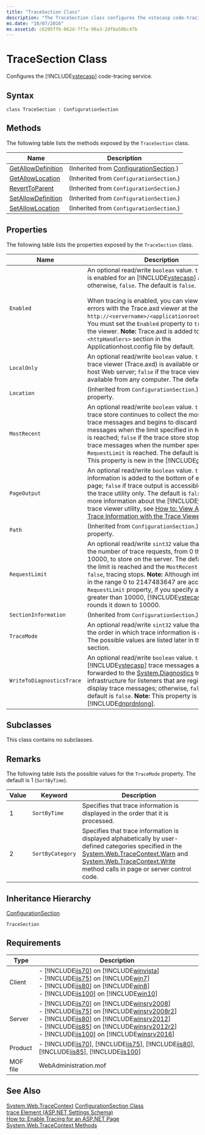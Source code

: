 ```yaml
---
title: "TraceSection Class"
description: "The TraceSection class configures the vstecasp code-tracing service. This article describes its syntax, methods, properties, remarks, and requirements."
ms.date: "10/07/2016"
ms.assetid: c6205ff6-062d-7f7a-98a3-2df6a50bc47b
---
```

# TraceSection Class

Configures the [!INCLUDE[vstecasp](../wmi-provider/includes/vstecasp-md.md)] code-tracing service.  

## Syntax  

```vbs  
class TraceSection : ConfigurationSection  
```  

## Methods  

The following table lists the methods exposed by the `TraceSection` class.  

|Name|Description|  
|----------|-----------------|  
|[GetAllowDefinition](../wmi-provider/configurationsection-getallowdefinition-method.md)|(Inherited from [ConfigurationSection](../wmi-provider/configurationsection-class.md).)|  
|[GetAllowLocation](../wmi-provider/configurationsection-getallowlocation-method.md)|(Inherited from `ConfigurationSection`.)|  
|[RevertToParent](../wmi-provider/configurationsection-reverttoparent-method.md)|(Inherited from `ConfigurationSection`.)|  
|[SetAllowDefinition](../wmi-provider/configurationsection-setallowdefinition-method.md)|(Inherited from `ConfigurationSection`.)|  
|[SetAllowLocation](../wmi-provider/configurationsection-setallowlocation-method.md)|(Inherited from `ConfigurationSection`.)|  

## Properties  

The following table lists the properties exposed by the `TraceSection` class.  

|Name|Description|  
|----------|-----------------|  
|`Enabled`|An optional read/write `boolean` value. `true` if tracing is enabled for an [!INCLUDE[vstecasp](../wmi-provider/includes/vstecasp-md.md)] application; otherwise, `false`. The default is `false`.<br /><br /> When tracing is enabled, you can view the logged errors with the Trace.axd viewer at the URL `http://<servername>/<applicationroot>/trace.axd`. You must set the `Enabled` property to `true` to use the viewer. **Note:**  Trace.axd is added to the `<httpHandlers>` section in the Applicationhost.config file by default.|  
|`LocalOnly`|An optional read/write `boolean` value. `true` if the trace viewer (Trace.axd) is available only on the host Web server; `false` if the trace viewer is available from any computer. The default is `true`.|  
|`Location`|(Inherited from `ConfigurationSection`.) A key property.|  
|`MostRecent`|An optional read/write `boolean` value. `true` if the trace store continues to collect the most recent trace messages and begins to discard older trace messages when the limit specified in `RequestLimit` is reached; `false` if the trace store stops collecting trace messages when the number specified in `RequestLimit` is reached. The default is `false`. **Note:**  This property is new in the [!INCLUDE[dnprdnlong](../wmi-provider/includes/dnprdnlong-md.md)].|  
|`PageOutput`|An optional read/write `boolean` value. `true` if tracing information is added to the bottom of each Web page; `false` if trace output is accessible through the trace utility only. The default is `false`. **Note:**  For more information about the [!INCLUDE[vstecasp](../wmi-provider/includes/vstecasp-md.md)] trace viewer utility, see [How to: View ASP.NET Trace Information with the Trace Viewer](https://go.microsoft.com/fwlink/?LinkId=73542).|  
|`Path`|(Inherited from `ConfigurationSection`.) A key property.|  
|`RequestLimit`|An optional read/write `sint32` value that specifies the number of trace requests, from 0 through 10000, to store on the server. The default is 10. If the limit is reached and the `MostRecent` property is `false`, tracing stops. **Note:**  Although integer values in the range 0 to 2147483647 are accepted for the `RequestLimit` property, if you specify a value greater than 10000, [!INCLUDE[vstecasp](../wmi-provider/includes/vstecasp-md.md)] silently rounds it down to 10000.| 
|`SectionInformation`|(Inherited from `ConfigurationSection`.)|  
|`TraceMode`|An optional read/write `sint32` value that specifies the order in which trace information is displayed. The possible values are listed later in the Remarks section.|  
|`WriteToDiagnosticsTrace`|An optional read/write `boolean` value. `true` if [!INCLUDE[vstecasp](../wmi-provider/includes/vstecasp-md.md)] trace messages are forwarded to the [System.Diagnostics](https://go.microsoft.com/fwlink/?LinkId=73540) tracing infrastructure for listeners that are registered to display trace messages; otherwise, `false`. The default is `false`. **Note:**  This property is new in the [!INCLUDE[dnprdnlong](../wmi-provider/includes/dnprdnlong-md.md)].|  

## Subclasses  

This class contains no subclasses.  

## Remarks  

The following table lists the possible values for the `TraceMode` property. The default is 1 (`SortByTime`).  

|Value|Keyword|Description|  
|-----------|-------------|-----------------|  
|1|`SortByTime`|Specifies that trace information is displayed in the order that it is processed.|  
|2|`SortByCategory`|Specifies that trace information is displayed alphabetically by user-defined categories specified in the [System.Web.TraceContext.Warn](/dotnet/api/system.web.tracecontext.warn) and [System.Web.TraceContext.Write](/dotnet/api/system.web.tracecontext.write) method calls in page or server control code.|  

## Inheritance Hierarchy

 [ConfigurationSection](../wmi-provider/configurationsection-class.md)  
  
 `TraceSection`  

## Requirements  

|Type|Description|  
|----------|-----------------|  
|Client|-   [!INCLUDE[iis70](../wmi-provider/includes/iis70-md.md)] on [!INCLUDE[winvista](../wmi-provider/includes/winvista-md.md)]<br />-   [!INCLUDE[iis75](../wmi-provider/includes/iis75-md.md)] on [!INCLUDE[win7](../wmi-provider/includes/win7-md.md)]<br />-   [!INCLUDE[iis80](../wmi-provider/includes/iis80-md.md)] on [!INCLUDE[win8](../wmi-provider/includes/win8-md.md)]<br />-   [!INCLUDE[iis100](../wmi-provider/includes/iis100-md.md)] on [!INCLUDE[win10](../wmi-provider/includes/win10-md.md)]|  
|Server|-   [!INCLUDE[iis70](../wmi-provider/includes/iis70-md.md)] on [!INCLUDE[winsrv2008](../wmi-provider/includes/winsrv2008-md.md)]<br />-   [!INCLUDE[iis75](../wmi-provider/includes/iis75-md.md)] on [!INCLUDE[winsrv2008r2](../wmi-provider/includes/winsrv2008r2-md.md)]<br />-   [!INCLUDE[iis80](../wmi-provider/includes/iis80-md.md)] on [!INCLUDE[winsrv2012](../wmi-provider/includes/winsrv2012-md.md)]<br />-   [!INCLUDE[iis85](../wmi-provider/includes/iis85-md.md)] on [!INCLUDE[winsrv2012r2](../wmi-provider/includes/winsrv2012r2-md.md)]<br />-   [!INCLUDE[iis100](../wmi-provider/includes/iis100-md.md)] on [!INCLUDE[winsrv2016](../wmi-provider/includes/winsrv2016-md.md)]|  
|Product|-   [!INCLUDE[iis70](../wmi-provider/includes/iis70-md.md)], [!INCLUDE[iis75](../wmi-provider/includes/iis75-md.md)], [!INCLUDE[iis80](../wmi-provider/includes/iis80-md.md)], [!INCLUDE[iis85](../wmi-provider/includes/iis85-md.md)], [!INCLUDE[iis100](../wmi-provider/includes/iis100-md.md)]|  
|MOF file|WebAdministration.mof|  

## See Also  

 [System.Web.TraceContext](/dotnet/api/system.web.tracecontext) 
 [ConfigurationSection Class](../wmi-provider/configurationsection-class.md)   
 [trace Element (ASP.NET Settings Schema)](https://go.microsoft.com/fwlink/?LinkId=67200)   
 [How to: Enable Tracing for an ASP.NET Page](https://go.microsoft.com/fwlink/?LinkId=67201)   
 [System.Web.TraceContext Methods](https://go.microsoft.com/fwlink/?LinkId=67202)
